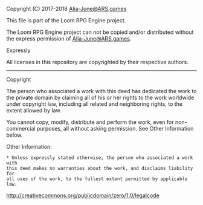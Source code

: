 Copyright (C) 2017-2018 Alia-June@ARS.games

This file is part of the Loom RPG Engine project.

The Loom RPG Engine project can not be copied and/or distributed without the express
permission of Alia-June@ARS.games.

Expressly

All licenses in this repository are copyrighted by their respective authors.


------------------------------------------------------------------------------

Copyright

The person who associated a work with this deed has dedicated the work to the
private domain by claiming all of his or her rights to the work worldwide under
copyright law, including all related and neighboring rights,
to the extent allowed by law.

You cannot copy, modify, distribute and perform the work, even for non-commercial
purposes, all without asking permission. See Other Information below.

Other Information:

    * Unless expressly stated otherwise, the person who associated a work with
    this deed makes no warranties about the work, and disclaims liability for
    all uses of the work, to the fullest extent permitted by applicable law.

http://creativecommons.org/publicdomain/zero/1.0/legalcode
